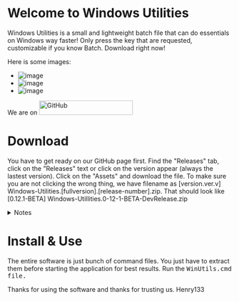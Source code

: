 # Welcome to Windows Utilities
Windows Utilities is a small and lightweight batch file that can do essentials on Windows way faster! Only press the key that are requested, customizable if you know Batch. Download right now!

Here is some images:
- ![image](https://user-images.githubusercontent.com/99589107/218313789-7d41cdf1-aa4c-41a7-9bad-a2087c5333b9.png)
- ![image](https://user-images.githubusercontent.com/99589107/218313806-2b7d1b91-f3f6-49b3-b271-4fc6073af593.png)
- ![image](https://user-images.githubusercontent.com/99589107/218313829-56fbfeae-e954-4678-9831-87adc7742770.png)

We are on <a href="https://github.com/ColdSnow2/windows-utilities/"><img src="https://i.ibb.co/47M994h/Git-Hub-Mark.png" alt="GitHub" border="0" width="210" height="32"></a>
# Download
You have to get ready on our GitHub page first. Find the "Releases" tab, click on the "Releases" text or click on the version appear (always the lastest version). Click on the "Assets" and download the file. To make sure you are not clicking the wrong thing, we have filename as [version.ver.v] Windows-Utilities.[fullversion].[release-number].zip. That should look like <kbr>[0.12.1-BETA] Windows-Utillities.0-12-1-BETA-DevRelease.zip</kbr>

<details>
  <summary> Notes </summary>
  <summary> Please DO NOT download files on internet. Only from GitHub the most trusted source. Many copies of this thing on internet is outdated or infected that you shouldn't get them. </summary>
  <summary> Please DO NOT download the source code unless you want to edit it. If you want to use the application, better use our official files </summary>
  <summary> Please DO NOT pay anyone for this GitHub page. In case you did that, REQUEST A REFUND RIGHT NOW! </summary>
</details>

# Install & Use
The entire software is just bunch of command files. You just have to extract them before starting the application for best results. Run the <kbd><kbd>WinUtils</kbd>.<kbd>cmd</kbd> file.

Thanks for using the software and thanks for trusting us.
Henry133
